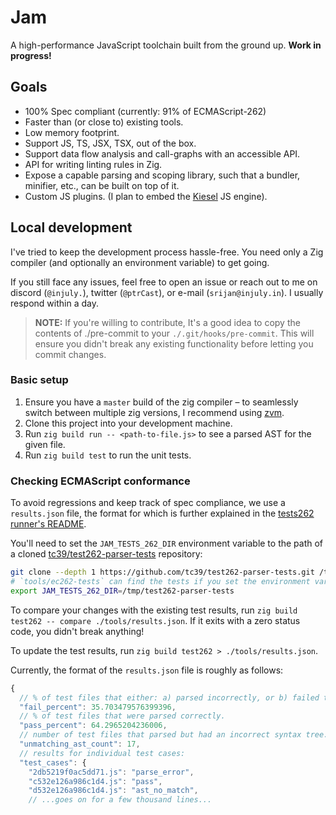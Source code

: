 # Jam

A high-performance JavaScript toolchain built from the ground up.
**Work in progress!**

## Goals

- 100% Spec compliant (currently: 91% of ECMAScript-262)
- Faster than (or close to) existing tools. 
- Low memory footprint.
- Support JS, TS, JSX, TSX, out of the box.
- Support data flow analysis and call-graphs with an accessible API. 
- API for writing linting rules in Zig.
- Expose a capable parsing and scoping library, such that a bundler, minifier, etc., can be built on top of it.
- Custom JS plugins.
    (I plan to embed the [Kiesel](https://kiesel.dev) JS engine).

## Local development

I've tried to keep the development process hassle-free.
You need only a Zig compiler (and optionally an environment variable) to get going.

If you still face any issues, feel free to open an issue
or reach out to me on discord (`@injuly.`), twitter (`@ptrCast`), or e-mail (`srijan@injuly.in`).
I usually respond within a day.

> **NOTE:** If you're willing to contribute, It's a good idea to copy the contents of ./pre-commit to 
your `./.git/hooks/pre-commit`.
> This will ensure you didn't break any existing functionality before letting you commit changes.

### Basic setup

1. Ensure you have a `master` build of the zig compiler –
to seamlessly switch between multiple zig versions, I recommend using [zvm](https://github.com/tristanisham/zvm).
2. Clone this project into your development machine.
3. Run `zig build run -- <path-to-file.js>` to see a parsed AST for the given file.
4. Run `zig build test` to run the unit tests.

### Checking ECMAScript conformance

To avoid regressions and keep track of spec compliance, we use a `results.json` file,
the format for which is further explained in the [tests262 runner's README](./tools/README.md).

You'll need to set the `JAM_TESTS_262_DIR` environment variable to the path of a cloned [tc39/test262-parser-tests](https://github.com/tc39/test262-parser-tests) repository:

```sh
git clone --depth 1 https://github.com/tc39/test262-parser-tests.git /tmp/test262-parser-tests
# `tools/ec262-tests` can find the tests if you set the environment variable.
export JAM_TESTS_262_DIR=/tmp/test262-parser-tests
```

To compare your changes with the existing test results, run `zig build test262 -- compare ./tools/results.json`.
If it exits with a zero status code, you didn't break anything!

To update the test results, run `zig build test262 > ./tools/results.json`.


Currently, the format of the `results.json` file is roughly as follows:

```js
{
  // % of test files that either: a) parsed incorrectly, or b) failed to parse.
  "fail_percent": 35.703479576399396,
  // % of test files that were parsed correctly.
  "pass_percent": 64.2965204236006,
  // number of test files that parsed but had an incorrect syntax tree.
  "unmatching_ast_count": 17,
  // results for individual test cases:
  "test_cases": {
    "2db5219f0ac5dd71.js": "parse_error",
    "c532e126a986c1d4.js": "pass",
    "d532e126a986c1d4.js": "ast_no_match",
    // ...goes on for a few thousand lines...
```
 
